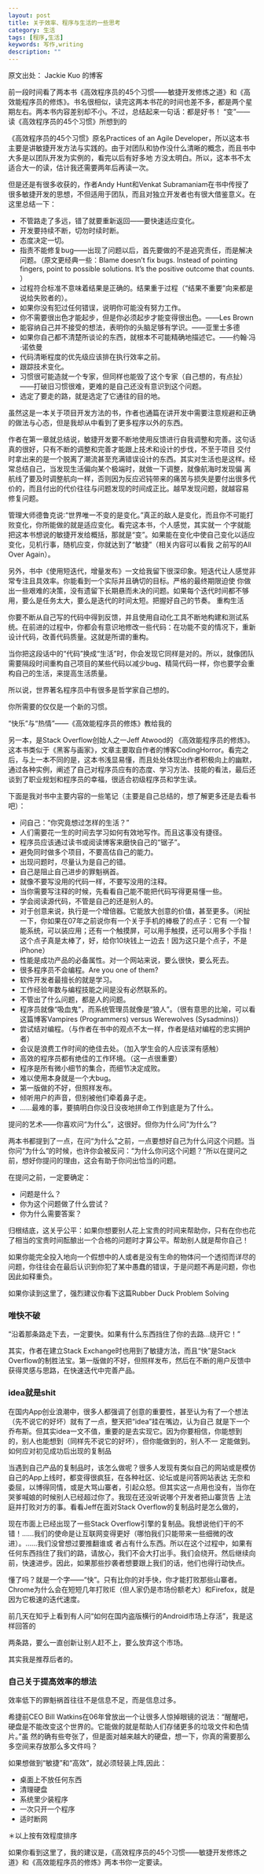 ```yaml
---
layout: post
title: 关于效率、程序与生活的一些思考
category: 生活
tags: [程序,生活]
keywords: 写作,writing
description: ""
---
```


原文出处： Jackie Kuo 的博客

前一段时间看了两本书《高效程序员的45个习惯——敏捷开发修炼之道》和《高效能程序员的修炼》。书名很相似，读完这两本书花的时间也差不多，都是两个星期左右。两本书内容差别却不小。不过，总结起来一句话：都是好书！
“变”——读《高效程序员的45个习惯》所想到的

《高效程序员的45个习惯》原名Practices of an Agile Developer，所以这本书主要是讲敏捷开发方法与实践的。由于对团队和协作没什么清晰的概念，而且书中大多是以团队开发为实例的，看完以后有好多地 方没太明白。所以，这本书不太适合大一的读，估计我还需要两年后再读一次。

但是还是有很多收获的，作者Andy Hunt和Venkat Subramaniam在书中传授了很多敏捷开发的思想，不但适用于团队，而且对独立开发者也有很大借鉴意义。在这里总结一下：

  - 不管路走了多远，错了就要重新返回——要快速适应变化。
  - 开发要持续不断，切勿时续时断。
  - 态度决定一切。
  - 指责不能修复bug——出现了问题以后，首先要做的不是追究责任，而是解决问题。（原文更经典一些：Blame doesn’t fix bugs. Instead of pointing fingers, point to possible solutions. It’s the positive outcome that counts. ）
  - 过程符合标准不意味着结果是正确的。结果重于过程（“结果不重要”向来都是说给失败者的）。
  - 如果你没有犯过任何错误，说明你可能没有努力工作。
  - 你不需要很出色才能起步，但是你必须起步才能变得很出色。——Les Brown
  - 能容纳自己并不接受的想法，表明你的头脑足够有学识。——亚里士多德
  - 如果你自己都不清楚所谈论的东西，就根本不可能精确地描述它。——约翰·冯·诺依曼
  - 代码清晰程度的优先级应该排在执行效率之前。
  - 跟踪技术变化。
  - 习惯很可能造就一个专家，但同样也能毁了这个专家（自己想的，有点扯）——打破旧习惯很难，更难的是自己还没有意识到这个问题。
  - 选定了要走的路，就是选定了它通往的目的地。

虽然这是一本关于项目开发方法的书，作者也通篇在讲开发中需要注意规避和正确的做法与心态，但是我却从中看到了更多程序以外的东西。

作者在第一章就总结说，敏捷开发要不断地使用反馈进行自我调整和完善。这句话真的很好，只有不断的调整和完善才能跟上技术和设计的步伐，不至于项目 交付时拿出来的是一个脱离了潮流甚至充满错误设计的东西。其实对生活也是这样。经常总结自己，当发现生活偏向某个极端时，就做一下调整，就像航海时发现偏 离航线了要及时调整航向一样，否则因为反应迟钝带来的痛苦与损失是要付出很多代价的，而且付出的代价往往与问题发现的时间成正比。越早发现问题，就越容易 修复问题。

管理大师德鲁克说∶“世界唯一不变的是变化。”真正的敌人是变化，而且你不可能打败变化，你所能做的就是适应变化。看完这本书，个人感觉，其实就一 个字就能把这本书想说的敏捷开发给概括，那就是“变”。如果能在变化中使自己变化以适应变化，见机行事，随机应变，你就达到了“敏捷”（相关内容可以看我 之前写的All Over Again）。

另外，书中《使用短迭代，增量发布》一文给我留下很深印象。短迭代让人感觉非常专注且具效率。你能看到一个实际并且确切的目标。严格的最终期限迫使 你做出一些艰难的决策，没有遗留下长期悬而未决的问题。如果每个迭代时间都不够用，要么是任务太大，要么是迭代的时间太短。把握好自己的节奏。
重构生活

你要不断从自己写的代码中得到反馈，并且使用自动化工具不断地构建和测试系统。在前进的过程中，你都会有意识地修改一些代码：在功能不变的情况下，重新设计代码，改善代码质量。这就是所谓的重构。

当你把这段话中的“代码”换成“生活”时，你会发现它同样是对的。所以，就像团队需要隔段时间重构自己项目的某些代码以减少bug、精简代码一样，你也要学会重构自己的生活，来提高生活质量。

所以说，世界著名程序员中有很多是哲学家自己想的。

你所需要的仅仅是一个新的习惯。

“快乐”与“热情”——《高效能程序员的修炼》教给我的

另一本，是Stack Overflow创始人之一Jeff Atwood的 《高效能程序员的修炼》。这本书类似于《黑客与画家》，文章主要取自作者的博客CodingHorror。看完之后，与上一本不同的是，这本书浅显易懂，而且处处体现出作者积极向上的幽默，通过各种实例，阐述了自己对程序员应有的态度、学习方法、技能的看法，最后还谈到了职业规划和程序员的幸福，很适合初级程序员和学生读。

下面是我对书中主要内容的一些笔记（主要是自己总结的，想了解更多还是去看书吧）：

  - 问自己：“你究竟想过怎样的生活？”
  - 人们需要花一生的时间去学习如何有效地写作。而且这事没有捷径。
  - 程序员应该通过读书或阅读博客来磨快自己的“锯子”。
  - 避免同时做多个项目，不要高估自己的能力。
  - 出现问题时，尽量认为是自己的错。
  - 自己是阻止自己进步的罪魁祸首。
  - 就像不要写没用的代码一样，不要写没用的注释。
  - 当你需要写注释的时候，先看看自己能不能把代码写得更易懂一些。
  - 学会阅读源代码，不管是自己的还是别人的。
  - 对于创意来说，执行是一个增倍器。它能放大创意的价值，甚至更多。（闲扯一下，你如果在07年之前说你有一个关于手机的棒极了的点子：它有 一个智能系统，可以装应用；还有一个触摸屏，可以用手触摸，还可以用多个手指！这个点子真是太棒了，好，给你10块钱上一边去！因为这只是个点子，不是 iPhone）
  - 性能是成功产品的必备属性。对一个网站来说，要么很快，要么死去。
  - 很多程序员不会编程。Are you one of them?
  - 软件开发者最擅长的就是学习。
  - 工作经验年数与编程技能之间是没有必然联系的。
  - 不管出了什么问题，都是人的问题。
  - 程序员就像“吸血鬼”，而系统管理员就像是“狼人”。（很有意思的比喻，可以看这篇博客Vampires (Programmers) versus Werewolves (Sysadmins)）
  - 尝试结对编程。（与作者在书中的观点不太一样，作者是结对编程的忠实拥护者）
  - 会议是浪费工作时间的绝佳去处。（加入学生会的人应该深有感触）
  - 高效的程序员都有绝佳的工作环境。（这一点很重要）
  - 程序是所有微小细节的集合，而细节决定成败。
  - 难以使用本身就是一个大bug。
  - 第一版做的不好，但照样发布。
  - 倾听用户的声音，但别被他们牵着鼻子走。
  - ……最难的事，要搞明白你没日没夜地拼命工作到底是为了什么。

提问的艺术——你喜欢问“为什么”，这很好。但你为什么问”为什么”?

两本书都提到了一点，在问“为什么”之前，一点要想好自己为什么问这个问题。当你问“为什么“的时候，也许你会被反问：“为什么你问这个问题？”所以在提问之前，想好你提问的理由，这会有助于你问出恰当的问题。

在提问之前，一定要确定：

  - 问题是什么？
  - 你为这个问题做了什么尝试？
  - 你为什么需要答案？

归根结底，这关乎公平：如果你想要别人花上宝贵的时间来帮助你，只有在你也花了相当的宝贵时间酝酿出一个合格的问题时才算公平。帮助别人就是帮你自己！

如果你能完全投入地向一个假想中的人或者是没有生命的物体问一个透彻而详尽的问题，你往往会在最后认识到你犯了某中愚蠢的错误，于是问题不再是问题，你也因此如释重负。

如果你读到这里了，强烈建议你看下这篇Rubber Duck Problem Solving

### 唯快不破

“沿着那条路走下去，一定要快。如果有什么东西挡住了你的去路…绕开它！”

其实，作者在建立Stack Exchange时也用到了敏捷方法，而且“快”是Stack Overflow的制胜法宝。第一版做的不好，但照样发布，然后在不断的用户反馈中获得灵感与思路，在快速迭代中完善产品。

### idea就是shit

在国内App创业浪潮中，很多人都强调了创意的重要性，甚至认为有了一个想法（先不说它的好坏）就有了一点，整天把“idea”挂在嘴边，认为自己 就是下一个乔布斯。但其实idea一文不值，重要的是去实现它。因为你要相信，你能想到的，别人也能想到（同样先不说它的好坏），但你能做到的，别人不一 定能做到。
如何应对初见成功后出现的复制品

当遇到自己产品的复制品时，该怎么做呢？很多人发现有类似自己的网站或是模仿自己的App上线时，都变得很疯狂，在各种社区、论坛或是问答网站表达 无奈和委屈，以博得同情，或是大骂山寨者，引起众怒。但其实这一点用也没有，当你在哭爹喊娘的时候别人已经超过你了。我现在还没听说哪个开发者把山寨货告 上法庭并打败对方的事。看看Jeff在面对Stack Overflow的复制品时是怎么做的，

现在市面上已经出现了一些Stack Overflow引擎的复制品。我想说他们干的不错！……我们的使命是让互联网变得更好（哪怕我们只能带来一些细微的改进）。……我们没曾想过要推翻谁或 者占有什么东西。所以在这个过程中，如果有任何东西挡住了我们的路，请放心，我们不会大打出手。我们会绕开。然后继续向前，快速进步。因此，如果那些抄袭者想要跟上我们的话，他们也得行动快点。

懂了吗？就是一个字——“快”。只有比你的对手快，你才能打败那些山寨者。Chrome为什么会在短短几年打败IE（但人家仍是市场份额老大）和Firefox，就是因为它极速的迭代速度。

前几天在知乎上看到有人问“如何在国内盗版横行的Android市场上存活”，我是这样回答的

两条路，要么一直创新让别人赶不上，要么放弃这个市场。

其实我是推荐后者的。

### 自己关于提高效率的想法

效率低下的罪魁祸首往往不是信息不足，而是信息过多。

希捷前CEO Bill Watkins在06年曾放出一个让很多人惊掉眼镜的说法：“醒醒吧，硬盘是不能改变这个世界的。它能做的就是帮助人们存储更多的垃圾文件和色情片。”虽 然的确有些夸张了，但是面对越来越大的硬盘，想一下，你真的需要那么多空间来存放那么多文件吗？

如果想做到“敏捷”和“高效”，就必须轻装上阵,因此：

  - 桌面上不放任何东西
  - 清理硬盘
  - 系统里少装程序
  - 一次只开一个程序
  - 适时断网

＊以上按有效程度排序

如果你看到这里了，我的建议是，《高效程序员的45个习惯——敏捷开发修炼之道》和《高效能程序员的修炼》两本书你一定要读。